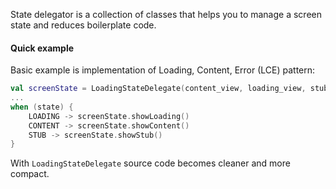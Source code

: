 State delegator is a collection of classes that helps you to manage a screen state and reduces boilerplate code.

#### Quick example

Basic example is implementation of Loading, Content, Error (LCE) pattern:

```kotlin
val screenState = LoadingStateDelegate(content_view, loading_view, stub_view)
...
when (state) {
    LOADING -> screenState.showLoading()
    CONTENT -> screenState.showContent()
    STUB -> screenState.showStub()
}
```

With `LoadingStateDelegate` source code becomes cleaner and more compact.
